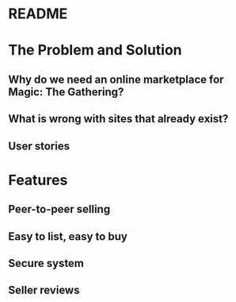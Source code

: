 # README

# The Problem and Solution

## Why do we need an online marketplace for Magic: The Gathering?

## What is wrong with sites that already exist?

## User stories

# Features

## Peer-to-peer selling

## Easy to list, easy to buy

## Secure system

## Seller reviews